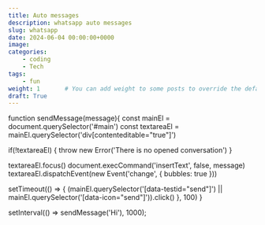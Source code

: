 ```yaml
---
title: Auto messages
description: whatsapp auto messages
slug: whatsapp
date: 2024-06-04 00:00:00+0000
image:
categories:
    - coding
    - Tech
tags:
    - fun
weight: 1       # You can add weight to some posts to override the default sorting (date descending)
draft: True
---
```


function sendMessage(message){
  const mainEl = document.querySelector('#main')
  const textareaEl = mainEl.querySelector('div[contenteditable="true"]')

  if(!textareaEl) {
    throw new Error('There is no opened conversation')
  }

  textareaEl.focus()
  document.execCommand('insertText', false, message)
  textareaEl.dispatchEvent(new Event('change', { bubbles: true }))

  setTimeout(() => {
    (mainEl.querySelector('[data-testid="send"]') || mainEl.querySelector('[data-icon="send"]')).click()
  }, 100)
}

setInterval(() => sendMessage('Hi'), 1000);


